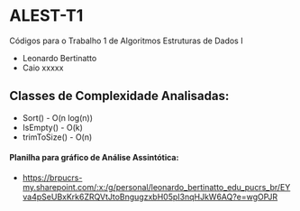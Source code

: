 # ALEST-T1
Códigos para o Trabalho 1 de Algoritmos Estruturas de Dados I

- Leonardo Bertinatto
- Caio xxxxx

## Classes de Complexidade Analisadas:
- Sort() - O(n log(n))
- IsEmpty() - O(k)
- trimToSize() - O(n)

 #### Planilha para gráfico de Análise Assintótica: 
 - https://brpucrs-my.sharepoint.com/:x:/g/personal/leonardo_bertinatto_edu_pucrs_br/EYva4pSeUBxKrk6ZRQVtJtoBngugzxbH05pI3nqHJkW6AQ?e=wgOPJR
